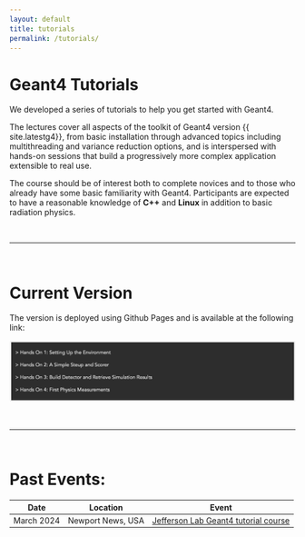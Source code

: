 ```yaml
---
layout: default
title: tutorials 
permalink: /tutorials/
---
```


# Geant4 Tutorials

We developed a series of tutorials to help you get started with Geant4. 

The lectures cover all aspects of the toolkit of Geant4 version {{ site.latestg4}}, from 
basic installation through advanced topics including multithreading and 
variance reduction options, and is interspersed with hands-on sessions that 
build a progressively more complex application extensible to real use. 

The course should be of interest both to complete novices and to those who already 
have some basic familiarity with Geant4. Participants are expected to have a reasonable 
knowledge of **C++** and **Linux** in addition to basic radiation physics.


<br/>

---

<br/>

# Current Version

The version is deployed using Github Pages and is available at the following link:

[![tutorial](/assets/images/tutorial_ss.png)](https://jeffersonlab.github.io/geant4-tutorials/index.html)

<br/>

---

<br/>

# Past Events:

| Date       | Location          | Event                                                                      |
|------------|-------------------|----------------------------------------------------------------------------|
| March 2024 | Newport News, USA | [Jefferson Lab Geant4 tutorial course](https://indico.jlab.org/event/828/) |